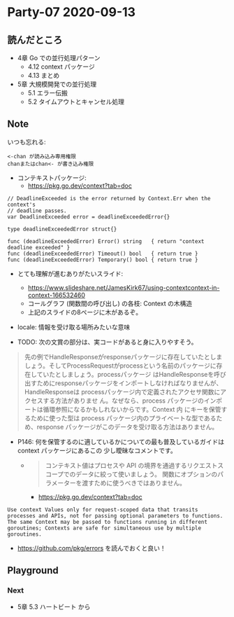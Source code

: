 # Party-07 2020-09-13
## 読んだところ
- 4章 Go での並行処理パターン
    - 4.12 context パッケージ
    - 4.13 まとめ
- 5章 大規模開発での並行処理
    - 5.1 エラー伝搬
    - 5.2 タイムアウトとキャンセル処理
    
## Note
いつも忘れる:
```
<-chan が読み込み専用権限
chanまたはchan<- が書き込み権限
```

- コンテキストパッケージ:
    - https://pkg.go.dev/context?tab=doc

```
// DeadlineExceeded is the error returned by Context.Err when the context's
// deadline passes.
var DeadlineExceeded error = deadlineExceededError{}

type deadlineExceededError struct{}

func (deadlineExceededError) Error() string   { return "context deadline exceeded" }
func (deadlineExceededError) Timeout() bool   { return true }
func (deadlineExceededError) Temporary() bool { return true }
```
- とても理解が進むありがたいスライド:
    - https://www.slideshare.net/JamesKirk67/using-contextcontext-in-context-166532460
    - コールグラフ (関数間の呼び出し) の各枝: Context の木構造
    - 上記のスライドの8ページに木があるぞ。
    
- locale: 情報を受け取る場所みたいな意味

- TODO: 次の文賞の部分は、実コードがあると身に入りやすそう。

> 先の例でHandleResponseがresponseパッケージに存在していたとしましょう。そしてProcessRequestがprocessという名前のパッケージに存在していたとしましょう。processパッケージ はHandleResponseを呼び出すためにresponseパッケージをインポートしなければなりませんが、 HandleResponseは processパッケージ内で定義されたアクセサ関数にアクセスする方法がありませ ん。なぜなら、process パッケージのインポートは循環参照になるかもしれないからです。Context 内 にキーを保管するために使った型は process パッケージ内のプライベートな型であるため、response パッケージがこのデータを受け取る方法はありません。

- P146: 何を保管するのに適しているかについての最も普及しているガイドは context パッケージにあるこの 少し曖昧なコメントです。
    - > コンテキスト値はプロセスや API の境界を通過するリクエストスコープでのデータに絞って使いましょう。 関数にオプションのパラメーターを渡すために使うべきではありません。
        - https://pkg.go.dev/context?tab=doc
```
Use context Values only for request-scoped data that transits processes and APIs, not for passing optional parameters to functions.
The same Context may be passed to functions running in different goroutines; Contexts are safe for simultaneous use by multiple goroutines.
```

- https://github.com/pkg/errors を読んでおくと良い！

## Playground

### Next
- 5章 5.3 ハートビート から
